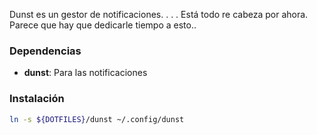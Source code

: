 Dunst es un gestor de notificaciones.
.
.
.
Está todo re cabeza por ahora. Parece que hay que dedicarle tiempo a esto..

### Dependencias
* __dunst__: Para las notificaciones

### Instalación
```bash
ln -s ${DOTFILES}/dunst ~/.config/dunst
```
